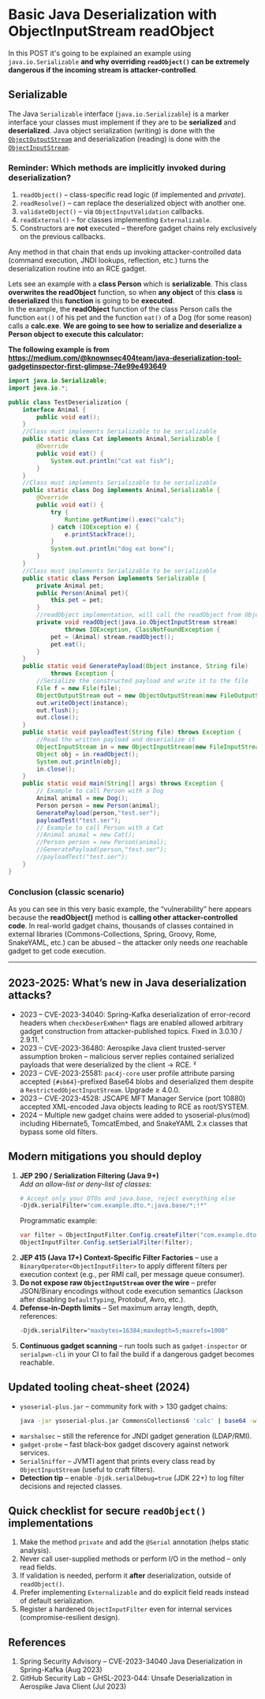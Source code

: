 # Basic Java Deserialization with ObjectInputStream readObject

In this POST it's going to be explained an example using `java.io.Serializable` **and why overriding `readObject()` can be extremely dangerous if the incoming stream is attacker-controlled**.

## Serializable

The Java `Serializable` interface (`java.io.Serializable`) is a marker interface your classes must implement if they are to be **serialized** and **deserialized**. Java object serialization (writing) is done with the [`ObjectOutputStream`](http://tutorials.jenkov.com/java-io/objectoutputstream.html) and deserialization (reading) is done with the [`ObjectInputStream`](http://tutorials.jenkov.com/java-io/objectinputstream.html).

### Reminder: Which methods are implicitly invoked during deserialization?

1. `readObject()` – class-specific read logic (if implemented and *private*).
2. `readResolve()` – can replace the deserialized object with another one.
3. `validateObject()` – via `ObjectInputValidation` callbacks.
4. `readExternal()` – for classes implementing `Externalizable`.
5. Constructors are **not** executed – therefore gadget chains rely exclusively on the previous callbacks.

Any method in that chain that ends up invoking attacker-controlled data (command execution, JNDI lookups, reflection, etc.) turns the deserialization routine into an RCE gadget.

Lets see an example with a **class Person** which is **serializable**. This class **overwrites the readObject** function, so when **any object** of this **class** is **deserialized** this **function** is going to be **executed**.\
In the example, the **readObject** function of the class Person calls the function `eat()` of his pet and the function `eat()` of a Dog (for some reason) calls a **calc.exe**. **We are going to see how to serialize and deserialize a Person object to execute this calculator:**

**The following example is from <https://medium.com/@knownsec404team/java-deserialization-tool-gadgetinspector-first-glimpse-74e99e493649>**

```java
import java.io.Serializable;
import java.io.*;

public class TestDeserialization {
    interface Animal {
        public void eat();
    }
    //Class must implements Serializable to be serializable
    public static class Cat implements Animal,Serializable {
        @Override
        public void eat() {
            System.out.println("cat eat fish");
        }
    }
    //Class must implements Serializable to be serializable
    public static class Dog implements Animal,Serializable {
        @Override
        public void eat() {
            try {
                Runtime.getRuntime().exec("calc");
            } catch (IOException e) {
                e.printStackTrace();
            }
            System.out.println("dog eat bone");
        }
    }
    //Class must implements Serializable to be serializable
    public static class Person implements Serializable {
        private Animal pet;
        public Person(Animal pet){
            this.pet = pet;
        }
        //readObject implementation, will call the readObject from ObjectInputStream  and then call pet.eat()
        private void readObject(java.io.ObjectInputStream stream)
                throws IOException, ClassNotFoundException {
            pet = (Animal) stream.readObject();
            pet.eat();
        }
    }
    public static void GeneratePayload(Object instance, String file)
            throws Exception {
        //Serialize the constructed payload and write it to the file
        File f = new File(file);
        ObjectOutputStream out = new ObjectOutputStream(new FileOutputStream(f));
        out.writeObject(instance);
        out.flush();
        out.close();
    }
    public static void payloadTest(String file) throws Exception {
        //Read the written payload and deserialize it
        ObjectInputStream in = new ObjectInputStream(new FileInputStream(file));
        Object obj = in.readObject();
        System.out.println(obj);
        in.close();
    }
    public static void main(String[] args) throws Exception {
        // Example to call Person with a Dog
        Animal animal = new Dog();
        Person person = new Person(animal);
        GeneratePayload(person,"test.ser");
        payloadTest("test.ser");
        // Example to call Person with a Cat
        //Animal animal = new Cat();
        //Person person = new Person(animal);
        //GeneratePayload(person,"test.ser");
        //payloadTest("test.ser");
    }
}
```

### Conclusion (classic scenario)

As you can see in this very basic example, the “vulnerability” here appears because the **readObject()** method is **calling other attacker-controlled code**. In real-world gadget chains, thousands of classes contained in external libraries (Commons-Collections, Spring, Groovy, Rome, SnakeYAML, etc.) can be abused – the attacker only needs *one* reachable gadget to get code execution.

---

## 2023-2025: What’s new in Java deserialization attacks?

* 2023 – CVE-2023-34040: Spring-Kafka deserialization of error-record headers when `checkDeserExWhen*` flags are enabled allowed arbitrary gadget construction from attacker-published topics. Fixed in 3.0.10 / 2.9.11. ¹
* 2023 – CVE-2023-36480: Aerospike Java client trusted-server assumption broken – malicious server replies contained serialized payloads that were deserialized by the client → RCE. ²
* 2023 – CVE-2023-25581: `pac4j-core` user profile attribute parsing accepted `{#sb64}`-prefixed Base64 blobs and deserialized them despite a `RestrictedObjectInputStream`. Upgrade ≥ 4.0.0.
* 2023 – CVE-2023-4528: JSCAPE MFT Manager Service (port 10880) accepted XML-encoded Java objects leading to RCE as root/SYSTEM.
* 2024 – Multiple new gadget chains were added to ysoserial-plus(mod) including Hibernate5, TomcatEmbed, and SnakeYAML 2.x classes that bypass some old filters.

## Modern mitigations you should deploy

1. **JEP 290 / Serialization Filtering (Java 9+)**  
   *Add an allow-list or deny-list of classes:*  
   ```bash
   # Accept only your DTOs and java.base, reject everything else
   -Djdk.serialFilter="com.example.dto.*;java.base/*;!*"
   ```
   Programmatic example:
   ```java
   var filter = ObjectInputFilter.Config.createFilter("com.example.dto.*;java.base/*;!*" );
   ObjectInputFilter.Config.setSerialFilter(filter);
   ```
2. **JEP 415 (Java 17+) Context-Specific Filter Factories** – use a `BinaryOperator<ObjectInputFilter>` to apply different filters per execution context (e.g., per RMI call, per message queue consumer).
3. **Do not expose raw `ObjectInputStream` over the wire** – prefer JSON/Binary encodings without code execution semantics (Jackson after disabling `DefaultTyping`, Protobuf, Avro, etc.).
4. **Defense-in-Depth limits** – Set maximum array length, depth, references:
   ```bash
   -Djdk.serialFilter="maxbytes=16384;maxdepth=5;maxrefs=1000"
   ```
5. **Continuous gadget scanning** – run tools such as `gadget-inspector` or `serialpwn-cli` in your CI to fail the build if a dangerous gadget becomes reachable.

## Updated tooling cheat-sheet (2024)

* `ysoserial-plus.jar` – community fork with > 130 gadget chains:
  ```bash
  java -jar ysoserial-plus.jar CommonsCollections6 'calc' | base64 -w0
  ```
* `marshalsec` – still the reference for JNDI gadget generation (LDAP/RMI).  
* `gadget-probe` – fast black-box gadget discovery against network services.
* `SerialSniffer` – JVMTI agent that prints every class read by `ObjectInputStream` (useful to craft filters).
* **Detection tip** – enable `-Djdk.serialDebug=true` (JDK 22+) to log filter decisions and rejected classes.

## Quick checklist for secure `readObject()` implementations

1. Make the method `private` and add the `@Serial` annotation (helps static analysis).
2. Never call user-supplied methods or perform I/O in the method – only read fields.
3. If validation is needed, perform it **after** deserialization, outside of `readObject()`.
4. Prefer implementing `Externalizable` and do explicit field reads instead of default serialization.
5. Register a hardened `ObjectInputFilter` even for internal services (compromise-resilient design).

## References

1. Spring Security Advisory – CVE-2023-34040 Java Deserialization in Spring-Kafka (Aug 2023)
2. GitHub Security Lab – GHSL-2023-044: Unsafe Deserialization in Aerospike Java Client (Jul 2023)

